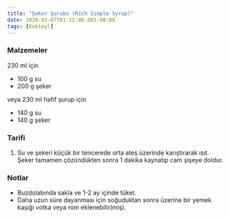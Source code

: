 ```yaml
---
title: "Şeker Şurubu (Rich Simple Syrup)"
date: 2020-03-07T01:52:00.001-08:00
tags: [Kokteyl]
---
```


### Malzemeler

230 ml için

- 100 g su
- 200 g şeker

veya 230 ml hafif şurup için

- 140 g su
- 140 g şeker

### Tarifi

1. Su ve şekeri küçük bir tencerede orta ateş üzerinde karıştırarak ısıt. Şeker tamamen çözündükten sonra 1 dakika kaynatıp cam şişeye doldur.

### Notlar

- Buzdolabında sakla ve 1-2 ay içinde tüket.
- Daha uzun süre dayanması için soğuduktan sonra üzerine bir yemek kaşığı votka veya rom eklenebilir(miş).
